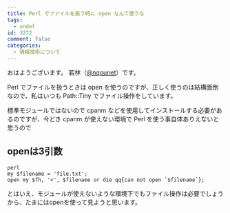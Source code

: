 ```yaml
---
title: Perl でファイルを扱う時に open なんて使うな
tags:
  - undef
id: 3272
comment: false
categories:
  - 情報技術について
---
```


<p>おはようございます。
若林（<a href="https://twitter.com/nqounet">@nqounet</a>）です。</p>

<p>Perl でファイルを扱うときは open を使うのですが、正しく使うのは結構面倒なので、私はいつも Path::Tiny でファイル操作をしています。</p>

<p>標準モジュールではないので cpanm などを使用してインストールする必要があるのですが、今どき cpanm が使えない環境で Perl を使う事自体ありえないと思うので</p>

<!--more-->

<h2>openは3引数</h2>

<p><code>perl
my $filename = 'file.txt';
open my $fh, '<', $filename or die qq{can not open `$filename`};</code></p>

<p>とはいえ、モジュールが使えないような環境下でもファイル操作は必要でしょうから、たまにはopenを使って見ようと思います。</p>
    	